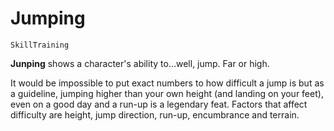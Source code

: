 # Jumping

`SkillTraining`

**Junping** shows a character's ability to...well, jump. Far or high.

It would be impossible to put exact numbers to how difficult a jump is but as a guideline, jumping higher than your own height (and landing on your feet), even on a good day and a run-up is a legendary feat. Factors that affect difficulty are height, jump direction, run-up, encumbrance and terrain.
